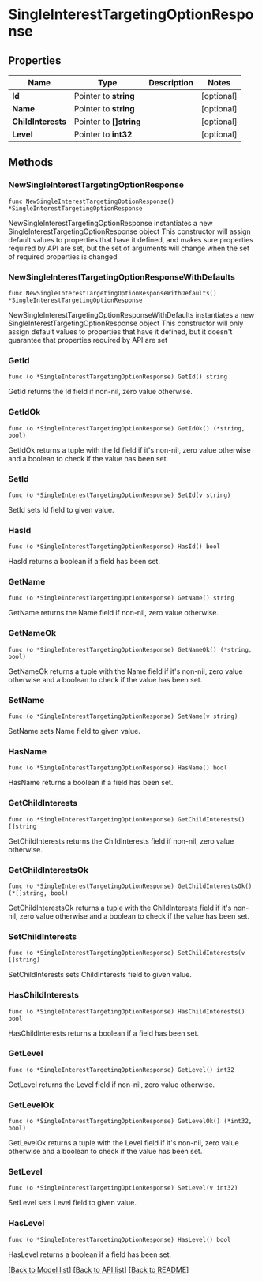# SingleInterestTargetingOptionResponse

## Properties

Name | Type | Description | Notes
------------ | ------------- | ------------- | -------------
**Id** | Pointer to **string** |  | [optional] 
**Name** | Pointer to **string** |  | [optional] 
**ChildInterests** | Pointer to **[]string** |  | [optional] 
**Level** | Pointer to **int32** |  | [optional] 

## Methods

### NewSingleInterestTargetingOptionResponse

`func NewSingleInterestTargetingOptionResponse() *SingleInterestTargetingOptionResponse`

NewSingleInterestTargetingOptionResponse instantiates a new SingleInterestTargetingOptionResponse object
This constructor will assign default values to properties that have it defined,
and makes sure properties required by API are set, but the set of arguments
will change when the set of required properties is changed

### NewSingleInterestTargetingOptionResponseWithDefaults

`func NewSingleInterestTargetingOptionResponseWithDefaults() *SingleInterestTargetingOptionResponse`

NewSingleInterestTargetingOptionResponseWithDefaults instantiates a new SingleInterestTargetingOptionResponse object
This constructor will only assign default values to properties that have it defined,
but it doesn't guarantee that properties required by API are set

### GetId

`func (o *SingleInterestTargetingOptionResponse) GetId() string`

GetId returns the Id field if non-nil, zero value otherwise.

### GetIdOk

`func (o *SingleInterestTargetingOptionResponse) GetIdOk() (*string, bool)`

GetIdOk returns a tuple with the Id field if it's non-nil, zero value otherwise
and a boolean to check if the value has been set.

### SetId

`func (o *SingleInterestTargetingOptionResponse) SetId(v string)`

SetId sets Id field to given value.

### HasId

`func (o *SingleInterestTargetingOptionResponse) HasId() bool`

HasId returns a boolean if a field has been set.

### GetName

`func (o *SingleInterestTargetingOptionResponse) GetName() string`

GetName returns the Name field if non-nil, zero value otherwise.

### GetNameOk

`func (o *SingleInterestTargetingOptionResponse) GetNameOk() (*string, bool)`

GetNameOk returns a tuple with the Name field if it's non-nil, zero value otherwise
and a boolean to check if the value has been set.

### SetName

`func (o *SingleInterestTargetingOptionResponse) SetName(v string)`

SetName sets Name field to given value.

### HasName

`func (o *SingleInterestTargetingOptionResponse) HasName() bool`

HasName returns a boolean if a field has been set.

### GetChildInterests

`func (o *SingleInterestTargetingOptionResponse) GetChildInterests() []string`

GetChildInterests returns the ChildInterests field if non-nil, zero value otherwise.

### GetChildInterestsOk

`func (o *SingleInterestTargetingOptionResponse) GetChildInterestsOk() (*[]string, bool)`

GetChildInterestsOk returns a tuple with the ChildInterests field if it's non-nil, zero value otherwise
and a boolean to check if the value has been set.

### SetChildInterests

`func (o *SingleInterestTargetingOptionResponse) SetChildInterests(v []string)`

SetChildInterests sets ChildInterests field to given value.

### HasChildInterests

`func (o *SingleInterestTargetingOptionResponse) HasChildInterests() bool`

HasChildInterests returns a boolean if a field has been set.

### GetLevel

`func (o *SingleInterestTargetingOptionResponse) GetLevel() int32`

GetLevel returns the Level field if non-nil, zero value otherwise.

### GetLevelOk

`func (o *SingleInterestTargetingOptionResponse) GetLevelOk() (*int32, bool)`

GetLevelOk returns a tuple with the Level field if it's non-nil, zero value otherwise
and a boolean to check if the value has been set.

### SetLevel

`func (o *SingleInterestTargetingOptionResponse) SetLevel(v int32)`

SetLevel sets Level field to given value.

### HasLevel

`func (o *SingleInterestTargetingOptionResponse) HasLevel() bool`

HasLevel returns a boolean if a field has been set.


[[Back to Model list]](../README.md#documentation-for-models) [[Back to API list]](../README.md#documentation-for-api-endpoints) [[Back to README]](../README.md)


